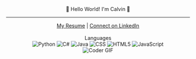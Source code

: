 <div align="center">  👋 Hello World! I'm Calvin 👋 </div>
<hr>

<div align="center">
  <a href="https://drive.google.com/file/d/17P5oSK63Z5Nxuq0XlzkAdwRAGZo0VQ3j/view?usp=sharing"> My Resume</a> | 
  <a href="https://www.linkedin.com/in/calvin-berndt">Connect on LinkedIn</a>
</div>
<br>
<div align="center"> Languages </div>

<div align="center">
  <img src="https://img.shields.io/badge/python-3670A0?style=for-the-badge&logo=python&logoColor=ffdd54" alt="Python"/>
  <img src="https://img.shields.io/badge/c%23-%23239120.svg?style=for-the-badge&logo=c-sharp&logoColor=white" alt="C#"/>
  <img src="https://img.shields.io/badge/java-%23ED8B00.svg?style=for-the-badge&logo=oracle&logoColor=white" alt="Java"/>
  <img src="https://img.shields.io/badge/css3-%231572B6.svg?style=for-the-badge&logo=css3&logoColor=white" alt="CSS"/>
  <img src="https://img.shields.io/badge/html5-%23E34F26.svg?style=for-the-badge&logo=html5&logoColor=white" alt="HTML5"/>
  <img src="https://img.shields.io/badge/javascript-F7DF1E?style=for-the-badge&logo=javascript&logoColor=black" alt="JavaScript"/>
</div>

<div align="center">
  <img src="https://cdn.dribbble.com/users/730703/screenshots/6581243/avento.gif" alt="Coder GIF"/>
</div>


<!--
**calvinberndt/calvinberndt** is a ✨ _special_ ✨ repository because its `README.md` (this file) appears on your GitHub profile.

-->
